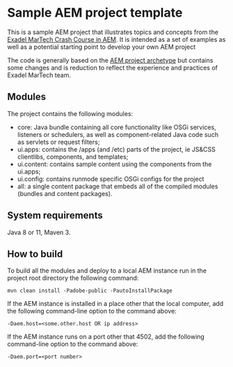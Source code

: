 # Sample AEM project template

This is a sample AEM project that illustrates topics and concepts from the [Exadel MarTech Crash Course in AEM](../README.md). It is intended as a set of examples as well as a potential starting point to develop your own AEM project

The code is generally based on the [AEM project archetype](https://github.com/adobe/aem-project-archetype) but contains some changes and is reduction to reflect the experience and practices of Exadel MarTech team.

## Modules

The project contains the following modules:

* core: Java bundle containing all core functionality like OSGi services, listeners or schedulers, as well as component-related Java code such as servlets or request filters;
* ui.apps: contains the /apps (and /etc) parts of the project, ie JS&CSS clientlibs, components, and templates;
* ui.content: contains sample content using the components from the ui.apps;
* ui.config: contains runmode specific OSGi configs for the project
* all: a single content package that embeds all of the compiled modules (bundles and content packages).

## System requirements

Java 8 or 11, Maven 3.

## How to build

To build all the modules and deploy to a local AEM instance run in the project root directory the following command:

    mvn clean install -Padobe-public -PautoInstallPackage

If the AEM instance is installed in a place other that the local computer, add the following command-line option to the command above:

    -Daem.host=<some.other.host OR ip address>

If the AEM instance runs on a port other that 4502, add the following command-line option to the command above: 

    -Daem.port=<port number>